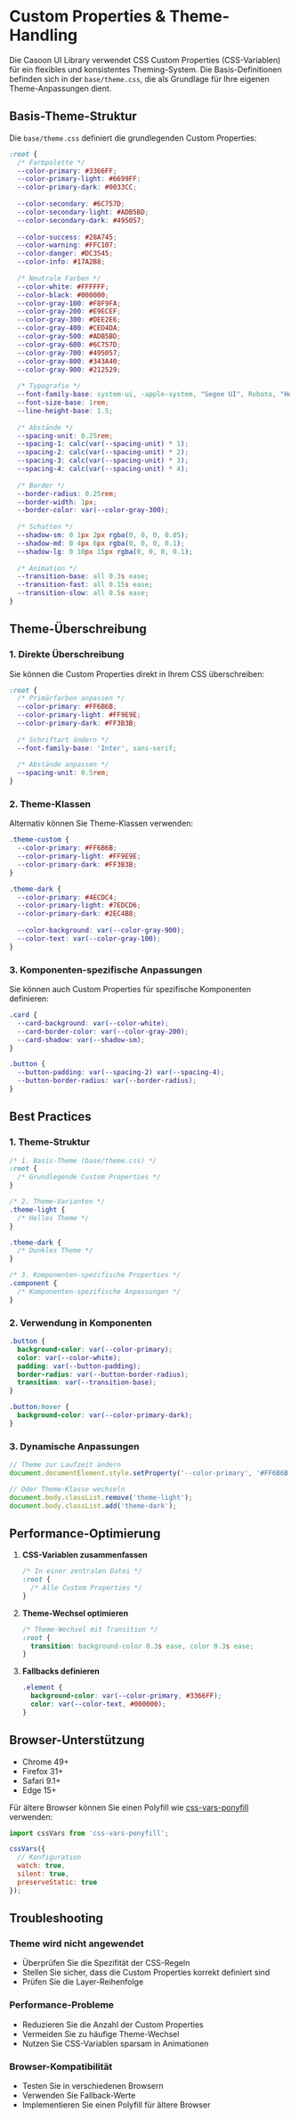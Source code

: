 # Custom Properties & Theme-Handling

Die Casoon UI Library verwendet CSS Custom Properties (CSS-Variablen) für ein flexibles und konsistentes Theming-System. Die Basis-Definitionen befinden sich in der `base/theme.css`, die als Grundlage für Ihre eigenen Theme-Anpassungen dient.

## Basis-Theme-Struktur

Die `base/theme.css` definiert die grundlegenden Custom Properties:

```css
:root {
  /* Farbpalette */
  --color-primary: #3366FF;
  --color-primary-light: #6699FF;
  --color-primary-dark: #0033CC;
  
  --color-secondary: #6C757D;
  --color-secondary-light: #ADB5BD;
  --color-secondary-dark: #495057;
  
  --color-success: #28A745;
  --color-warning: #FFC107;
  --color-danger: #DC3545;
  --color-info: #17A2B8;
  
  /* Neutrale Farben */
  --color-white: #FFFFFF;
  --color-black: #000000;
  --color-gray-100: #F8F9FA;
  --color-gray-200: #E9ECEF;
  --color-gray-300: #DEE2E6;
  --color-gray-400: #CED4DA;
  --color-gray-500: #ADB5BD;
  --color-gray-600: #6C757D;
  --color-gray-700: #495057;
  --color-gray-800: #343A40;
  --color-gray-900: #212529;
  
  /* Typografie */
  --font-family-base: system-ui, -apple-system, "Segoe UI", Roboto, "Helvetica Neue", Arial, sans-serif;
  --font-size-base: 1rem;
  --line-height-base: 1.5;
  
  /* Abstände */
  --spacing-unit: 0.25rem;
  --spacing-1: calc(var(--spacing-unit) * 1);
  --spacing-2: calc(var(--spacing-unit) * 2);
  --spacing-3: calc(var(--spacing-unit) * 3);
  --spacing-4: calc(var(--spacing-unit) * 4);
  
  /* Border */
  --border-radius: 0.25rem;
  --border-width: 1px;
  --border-color: var(--color-gray-300);
  
  /* Schatten */
  --shadow-sm: 0 1px 2px rgba(0, 0, 0, 0.05);
  --shadow-md: 0 4px 6px rgba(0, 0, 0, 0.1);
  --shadow-lg: 0 10px 15px rgba(0, 0, 0, 0.1);
  
  /* Animation */
  --transition-base: all 0.3s ease;
  --transition-fast: all 0.15s ease;
  --transition-slow: all 0.5s ease;
}
```

## Theme-Überschreibung

### 1. Direkte Überschreibung

Sie können die Custom Properties direkt in Ihrem CSS überschreiben:

```css
:root {
  /* Primärfarben anpassen */
  --color-primary: #FF6B6B;
  --color-primary-light: #FF9E9E;
  --color-primary-dark: #FF3B3B;
  
  /* Schriftart ändern */
  --font-family-base: 'Inter', sans-serif;
  
  /* Abstände anpassen */
  --spacing-unit: 0.5rem;
}
```

### 2. Theme-Klassen

Alternativ können Sie Theme-Klassen verwenden:

```css
.theme-custom {
  --color-primary: #FF6B6B;
  --color-primary-light: #FF9E9E;
  --color-primary-dark: #FF3B3B;
}

.theme-dark {
  --color-primary: #4ECDC4;
  --color-primary-light: #7EDCD6;
  --color-primary-dark: #2EC4B8;
  
  --color-background: var(--color-gray-900);
  --color-text: var(--color-gray-100);
}
```

### 3. Komponenten-spezifische Anpassungen

Sie können auch Custom Properties für spezifische Komponenten definieren:

```css
.card {
  --card-background: var(--color-white);
  --card-border-color: var(--color-gray-200);
  --card-shadow: var(--shadow-sm);
}

.button {
  --button-padding: var(--spacing-2) var(--spacing-4);
  --button-border-radius: var(--border-radius);
}
```

## Best Practices

### 1. Theme-Struktur

```css
/* 1. Basis-Theme (base/theme.css) */
:root {
  /* Grundlegende Custom Properties */
}

/* 2. Theme-Varianten */
.theme-light {
  /* Helles Theme */
}

.theme-dark {
  /* Dunkles Theme */
}

/* 3. Komponenten-spezifische Properties */
.component {
  /* Komponenten-spezifische Anpassungen */
}
```

### 2. Verwendung in Komponenten

```css
.button {
  background-color: var(--color-primary);
  color: var(--color-white);
  padding: var(--button-padding);
  border-radius: var(--button-border-radius);
  transition: var(--transition-base);
}

.button:hover {
  background-color: var(--color-primary-dark);
}
```

### 3. Dynamische Anpassungen

```javascript
// Theme zur Laufzeit ändern
document.documentElement.style.setProperty('--color-primary', '#FF6B6B');

// Oder Theme-Klasse wechseln
document.body.classList.remove('theme-light');
document.body.classList.add('theme-dark');
```

## Performance-Optimierung

1. **CSS-Variablen zusammenfassen**
   ```css
   /* In einer zentralen Datei */
   :root {
     /* Alle Custom Properties */
   }
   ```

2. **Theme-Wechsel optimieren**
   ```css
   /* Theme-Wechsel mit Transition */
   :root {
     transition: background-color 0.3s ease, color 0.3s ease;
   }
   ```

3. **Fallbacks definieren**
   ```css
   .element {
     background-color: var(--color-primary, #3366FF);
     color: var(--color-text, #000000);
   }
   ```

## Browser-Unterstützung

- Chrome 49+
- Firefox 31+
- Safari 9.1+
- Edge 15+

Für ältere Browser können Sie einen Polyfill wie [css-vars-ponyfill](https://github.com/jhildenbiddle/css-vars-ponyfill) verwenden:

```javascript
import cssVars from 'css-vars-ponyfill';

cssVars({
  // Konfiguration
  watch: true,
  silent: true,
  preserveStatic: true
});
```

## Troubleshooting

### Theme wird nicht angewendet
- Überprüfen Sie die Spezifität der CSS-Regeln
- Stellen Sie sicher, dass die Custom Properties korrekt definiert sind
- Prüfen Sie die Layer-Reihenfolge

### Performance-Probleme
- Reduzieren Sie die Anzahl der Custom Properties
- Vermeiden Sie zu häufige Theme-Wechsel
- Nutzen Sie CSS-Variablen sparsam in Animationen

### Browser-Kompatibilität
- Testen Sie in verschiedenen Browsern
- Verwenden Sie Fallback-Werte
- Implementieren Sie einen Polyfill für ältere Browser 